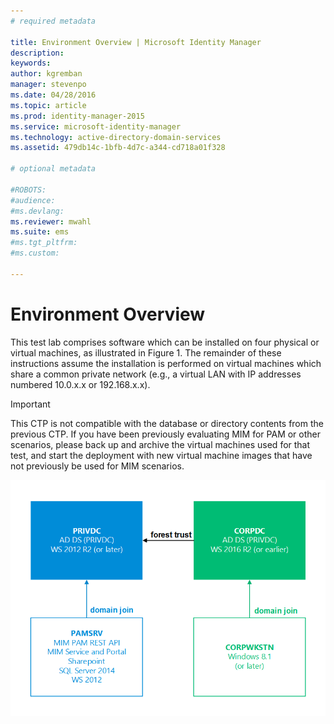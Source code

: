```yaml
---
# required metadata

title: Environment Overview | Microsoft Identity Manager
description:
keywords:
author: kgremban
manager: stevenpo
ms.date: 04/28/2016
ms.topic: article
ms.prod: identity-manager-2015
ms.service: microsoft-identity-manager
ms.technology: active-directory-domain-services
ms.assetid: 479db14c-1bfb-4d7c-a344-cd718a01f328

# optional metadata

#ROBOTS:
#audience:
#ms.devlang:
ms.reviewer: mwahl
ms.suite: ems
#ms.tgt_pltfrm:
#ms.custom:

---
```


# Environment Overview
This test lab comprises software which can be installed on four physical or virtual machines, as illustrated in Figure 1. The remainder of these instructions assume the installation is performed on virtual machines which share a common private network (e.g., a virtual LAN with IP addresses numbered 10.0.x.x or 192.168.x.x).

> [!IMPORTANT]
> This CTP is not compatible with the database or directory contents from the previous CTP.  If you have been previously evaluating MIM for PAM or other scenarios, please back up and archive the virtual machines used for that test, and start the deployment with new virtual machine images that have not previously be used for MIM scenarios.

![PAM servers: relationships and supported platforms - diagram](media/pam-test-lab-architecture.png)
